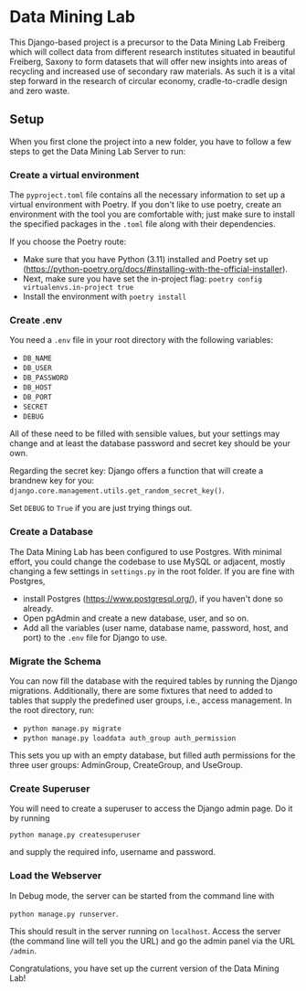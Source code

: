 # Data Mining Lab

This Django-based project is a precursor to the Data Mining Lab Freiberg which will collect data from different research institutes situated in beautiful Freiberg, Saxony to form datasets that will offer new insights into areas of recycling and increased use of secondary raw materials. As such it is a vital step forward in the research of circular economy, cradle-to-cradle design and zero waste.

## Setup

When you first clone the project into a new folder, you have to follow a few steps to get the Data Mining Lab Server to run:

### Create a virtual environment

The ``pyproject.toml`` file contains all the necessary information to set up a virtual environment with Poetry. If you don't like to use poetry, create an environment with the tool you are comfortable with; just make sure to install the specified packages in the ``.toml`` file along with their dependencies.

If you choose the Poetry route:

* Make sure that you have Python (3.11) installed and Poetry set up (https://python-poetry.org/docs/#installing-with-the-official-installer).
* Next, make sure you have set the in-project flag: ``poetry config virtualenvs.in-project true``
* Install the environment with ``poetry install``

### Create .env

You need a ``.env`` file in your root directory with the following variables:

* ``DB_NAME``
* ``DB_USER``
* ``DB_PASSWORD``
* ``DB_HOST``
* ``DB_PORT``
* ``SECRET``
* ``DEBUG``

All of these need to be filled with sensible values, but your settings may change and at least the database password and secret key should be your own.

Regarding the secret key: Django offers a function that will create a brandnew key for you: ``django.core.management.utils.get_random_secret_key()``.

Set ``DEBUG`` to ``True`` if you are just trying things out.

### Create a Database

The Data Mining Lab has been configured to use Postgres. With minimal effort, you could change the codebase to use MySQL or adjacent, mostly changing a few settings in ``settings.py`` in the root folder. If you are fine with Postgres,

* install Postgres (https://www.postgresql.org/), if you haven't done so already.
* Open pgAdmin and create a new database, user, and so on.
* Add all the variables (user name, database name, password, host, and port) to the ``.env`` file for Django to use.

### Migrate the Schema

You can now fill the database with the required tables by running the Django migrations. Additionally, there are some fixtures that need to added to tables that supply the predefined user groups, i.e., access management. In the root directory, run:

* ``python manage.py migrate``
* ``python manage.py loaddata auth_group auth_permission``

This sets you up with an empty database, but filled auth permissions for the three user groups: AdminGroup, CreateGroup, and UseGroup.

### Create Superuser

You will need to create a superuser to access the Django admin page. Do it by running

``python manage.py createsuperuser``

and supply the required info, username and password.

### Load the Webserver

In Debug mode, the server can be started from the command line with

``python manage.py runserver``.

This should result in the server running on ``localhost``. Access the server (the command line will tell you the URL) and go the admin panel via the URL ``/admin``.

Congratulations, you have set up the current version of the Data Mining Lab!